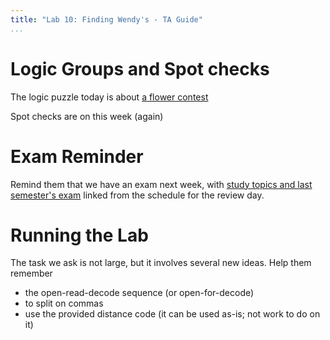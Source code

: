 ```yaml
---
title: "Lab 10: Finding Wendy's - TA Guide"
...
```


# Logic Groups and Spot checks

The logic puzzle today is about [a flower contest](https://docs.google.com/presentation/d/1tsavmq361saC8wrIlP3wFAFOm9gsI_cgGRV2srMgY5k/edit?usp=sharing)

Spot checks are on this week (again)

# Exam Reminder

Remind them that we have an exam next week, with [study topics and last semester's exam](review.html) linked from the schedule for the review day.

# Running the Lab

The task we ask is not large, but it involves several new ideas.
Help them remember

-   the open-read-decode sequence (or open-for-decode)
-   to split on commas
-   use the provided distance code (it can be used as-is; not work to do on it)

